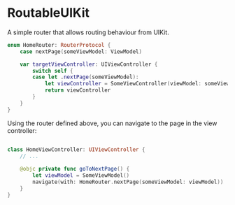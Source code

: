 # RoutableUIKit

A simple router that allows routing behaviour from UIKit.

```swift
enum HomeRouter: RouterProtocol {
    case nextPage(someViewModel: ViewModel)

    var targetViewController: UIViewController {
        switch self {
        case let .nextPage(someViewModel):
            let viewController = SomeViewController(viewModel: someViewModel)
            return viewController
        }
    }
}
```

Using the router defined above, you can navigate to the page in the view controller:

```swift

class HomeViewController: UIViewController {
    // ...
    
    @objc private func goToNextPage() {
        let viewModel = SomeViewModel()
        navigate(with: HomeRouter.nextPage(someViewModel: viewModel))
    }
}
